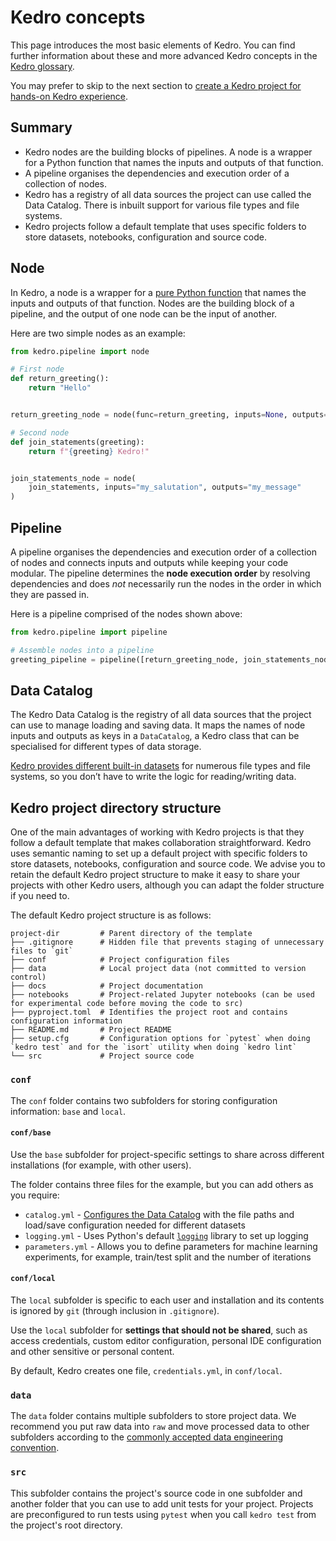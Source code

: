 # Kedro concepts

This page introduces the most basic elements of Kedro. You can find further information about these and more advanced Kedro concepts in the [Kedro glossary](../resources/glossary.md).

You may prefer to skip to the next section to [create a Kedro project for hands-on Kedro experience](./new_project.md).

## Summary

* Kedro nodes are the building blocks of pipelines. A node is a wrapper for a Python function that names the inputs and outputs of that function.
* A pipeline organises the dependencies and execution order of a collection of nodes.
* Kedro has a registry of all data sources the project can use called the Data Catalog. There is inbuilt support for various file types and file systems.
* Kedro projects follow a default template that uses specific folders to store datasets, notebooks, configuration and source code.


## Node

In Kedro, a node is a wrapper for a [pure Python function](../resources/glossary.md#node) that names the inputs and outputs of that function. Nodes are the building block of a pipeline, and the output of one node can be the input of another.

Here are two simple nodes as an example:

```python
from kedro.pipeline import node

# First node
def return_greeting():
    return "Hello"


return_greeting_node = node(func=return_greeting, inputs=None, outputs="my_salutation")

# Second node
def join_statements(greeting):
    return f"{greeting} Kedro!"


join_statements_node = node(
    join_statements, inputs="my_salutation", outputs="my_message"
)
```

## Pipeline

A pipeline organises the dependencies and execution order of a collection of nodes and connects inputs and outputs while keeping your code modular. The pipeline determines the **node execution order** by resolving dependencies and does *not* necessarily run the nodes in the order in which they are passed in.

Here is a pipeline comprised of the nodes shown above:

```python
from kedro.pipeline import pipeline

# Assemble nodes into a pipeline
greeting_pipeline = pipeline([return_greeting_node, join_statements_node])
```

## Data Catalog

The Kedro Data Catalog is the registry of all data sources that the project can use to manage loading and saving data. It maps the names of node inputs and outputs as keys in a `DataCatalog`, a Kedro class that can be specialised for different types of data storage.

[Kedro provides different built-in datasets](/kedro.datasets) for numerous file types and file systems, so you don’t have to write the logic for reading/writing data.

## Kedro project directory structure

One of the main advantages of working with Kedro projects is that they follow a default template that makes collaboration straightforward. Kedro uses semantic naming to set up a default project with specific folders to store datasets, notebooks, configuration and source code. We advise you to retain the default Kedro project structure to make it easy to share your projects with other Kedro users, although you can adapt the folder structure if you need to.

The default Kedro project structure is as follows:

```
project-dir         # Parent directory of the template
├── .gitignore      # Hidden file that prevents staging of unnecessary files to `git`
├── conf            # Project configuration files
├── data            # Local project data (not committed to version control)
├── docs            # Project documentation
├── notebooks       # Project-related Jupyter notebooks (can be used for experimental code before moving the code to src)
├── pyproject.toml  # Identifies the project root and contains configuration information
├── README.md       # Project README
├── setup.cfg       # Configuration options for `pytest` when doing `kedro test` and for the `isort` utility when doing `kedro lint`
└── src             # Project source code
```

### `conf`

The `conf` folder contains two subfolders for storing configuration information: `base` and `local`.

#### `conf/base`

Use the `base` subfolder for project-specific settings to share across different installations (for example, with other users).

The folder contains three files for the example, but you can add others as you require:

-   `catalog.yml` - [Configures the Data Catalog](../data/data_catalog.md#use-the-data-catalog-within-kedro-configuration) with the file paths and load/save configuration needed for different datasets
-   `logging.yml` - Uses Python's default [`logging`](https://docs.python.org/3/library/logging.html) library to set up logging
-   `parameters.yml` - Allows you to define parameters for machine learning experiments, for example, train/test split and the number of iterations

#### `conf/local`

The `local` subfolder is specific to each user and installation and its contents is ignored by `git` (through inclusion in `.gitignore`).

Use the `local` subfolder for **settings that should not be shared**, such as access credentials, custom editor configuration, personal IDE configuration and other sensitive or personal content.

By default, Kedro creates one file, `credentials.yml`, in `conf/local`.

### `data`

The `data` folder contains multiple subfolders to store project data. We recommend you put raw data into `raw` and move processed data to other subfolders according to the [commonly accepted data engineering convention](https://towardsdatascience.com/the-importance-of-layered-thinking-in-data-engineering-a09f685edc71).

### `src`

This subfolder contains the project's source code in one subfolder and another folder that you can use to add unit tests for your project. Projects are preconfigured to run tests using `pytest` when you call `kedro test` from the project's root directory.

